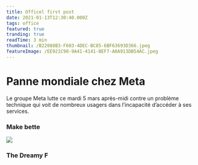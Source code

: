 ```yaml
---
title: Officel first post
date: 2021-01-13T12:30:40.000Z
tags: office
featured: true
tranding: true
readTime: 3 min
thumbnail: /B22088B3-F603-4DEC-BC85-6BF63693D366.jpeg
featureImage: /EE921C98-9A41-4141-BEF7-A0A913DB54AC.jpeg
---
```


# Panne mondiale chez Meta

Le groupe Meta lutte ce mardi 5 mars après-midi contre un problème technique qui voit de nombreux usagers dans l’incapacité d’accéder à ses services.



### Make bette

![](/3CC8F645-73BF-4EC6-95DF-1D6B885595D3.jpeg)

### The Dreamy F
